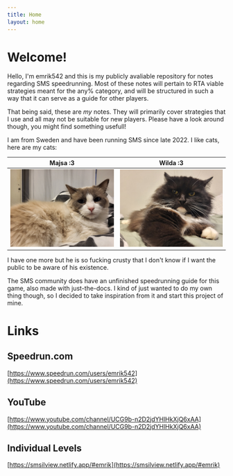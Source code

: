 ```yaml
---
title: Home
layout: home
---
```

# Welcome!

Hello, I'm emrik542 and this is my publicly avaliable repository for notes regarding SMS speedrunning. Most of these notes will pertain to RTA viable strategies meant for the any% category, and will be structured in such a way that it can serve as a guide for other players. 

That being said, these are *my* notes. They will primarily cover strategies that I use and all may not be suitable for new players. Please have a look around though, you might find something usefull!

I am from Sweden and have been running SMS since late 2022. I like cats, here are  my cats:

Majsa :3             |  Wilda :3
:-------------------------:|:-------------------------:
![](img/cats/cat2.jpg)  |  ![](img/cats/cat1.jpg)


I have one more but he is so fucking crusty that I don't know if I want the public to be aware of his existence. 

The SMS community does have an unfinished speedrunning guide for this game, also made with just-the-docs. I kind of just wanted to do my own thing though, so I decided to take inspiration from it and start this project of mine.
# Links

## Speedrun.com
[https://www.speedrun.com/users/emrik542](https://www.speedrun.com/users/emrik542)

## YouTube
[https://www.youtube.com/channel/UCG9b-n2D2jdYHlHkXjQ6xAA](https://www.youtube.com/channel/UCG9b-n2D2jdYHlHkXjQ6xAA)

## Individual Levels
[https://smsilview.netlify.app/#emrik](https://smsilview.netlify.app/#emrik)